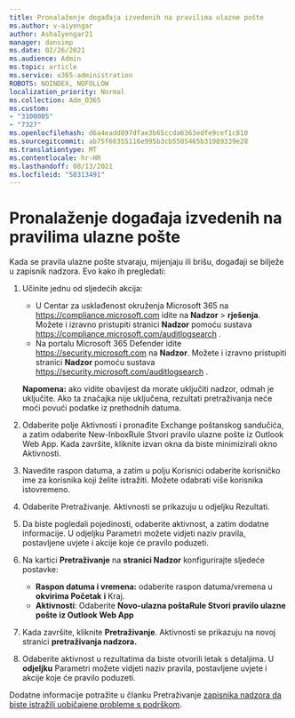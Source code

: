 ```yaml
---
title: Pronalaženje događaja izvedenih na pravilima ulazne pošte
ms.author: v-aiyengar
author: AshaIyengar21
manager: dansimp
ms.date: 02/26/2021
ms.audience: Admin
ms.topic: article
ms.service: o365-administration
ROBOTS: NOINDEX, NOFOLLOW
localization_priority: Normal
ms.collection: Adm_O365
ms.custom:
- "3100005"
- "7327"
ms.openlocfilehash: d6a4eadd897dfae3b65ccda6363edfe9cef1c810
ms.sourcegitcommit: ab75f66355116e995b3cb5505465b31989339e28
ms.translationtype: MT
ms.contentlocale: hr-HR
ms.lasthandoff: 08/13/2021
ms.locfileid: "58313491"
---
```

# <a name="find-events-performed-on-inbox-rules"></a>Pronalaženje događaja izvedenih na pravilima ulazne pošte

Kada se pravila ulazne pošte stvaraju, mijenjaju ili brišu, događaji se bilježe u zapisnik nadzora. Evo kako ih pregledati:

1. Učinite jednu od sljedećih akcija:
   - U Centar za usklađenost okruženja Microsoft 365 na <https://compliance.microsoft.com> idite na **Nadzor** \> **rješenja**. Možete i izravno pristupiti stranici **Nadzor** pomoću sustava <https://compliance.microsoft.com/auditlogsearch> .
   - Na portalu Microsoft 365 Defender idite <https://security.microsoft.com> na **Nadzor**. Možete i izravno pristupiti stranici **Nadzor** pomoću sustava <https://security.microsoft.com/auditlogsearch> .

    **Napomena:** ako vidite obavijest da morate uključiti nadzor, odmah je uključite. Ako ta značajka nije uključena, rezultati pretraživanja neće moći povući podatke iz prethodnih datuma.
1. Odaberite polje Aktivnosti i pronađite Exchange poštanskog sandučića, a zatim odaberite New-InboxRule Stvori pravilo ulazne pošte iz Outlook Web App. Kada završite, kliknite izvan okna da biste minimizirali okno Aktivnosti.
1. Navedite raspon datuma, a zatim u polju Korisnici odaberite korisničko ime za korisnika koji želite istražiti. Možete odabrati više korisnika istovremeno.
1. Odaberite Pretraživanje. Aktivnosti se prikazuju u odjeljku Rezultati.
1. Da biste pogledali pojedinosti, odaberite aktivnost, a zatim dodatne informacije. U odjeljku Parametri možete vidjeti naziv pravila, postavljene uvjete i akcije koje će pravilo poduzeti.

2. Na kartici **Pretraživanje** na **stranici Nadzor** konfigurirajte sljedeće postavke:
   - **Raspon datuma i vremena:** odaberite raspon datuma/vremena u **okvirima Početak** **i** Kraj.
   - **Aktivnosti**: Odaberite **Novo-ulazna poštaRule Stvori pravilo ulazne pošte iz Outlook Web App**

3. Kada završite, kliknite **Pretraživanje**. Aktivnosti se prikazuju na novoj stranici **pretraživanja nadzora.**

4. Odaberite aktivnost u rezultatima da biste otvorili letak s detaljima. U **odjeljku** Parametri možete vidjeti naziv pravila, postavljene uvjete i akcije koje će pravilo poduzeti.

Dodatne informacije potražite u članku Pretraživanje [zapisnika nadzora da biste istražili uobičajene probleme s podrškom](https://docs.microsoft.com/microsoft-365/compliance/auditing-troubleshooting-scenarios).
